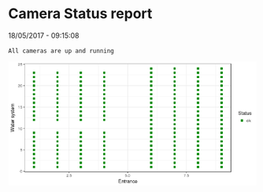 Camera Status report
================
18/05/2017 - 09:15:08

    All cameras are up and running

![](camreport_files/figure-markdown_github/unnamed-chunk-2-1.png)
